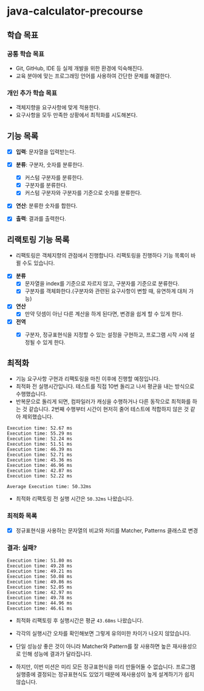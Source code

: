 # java-calculator-precourse

## 학습 목표

### 공통 학습 목표
- Git, GitHub, IDE 등 실제 개발을 위한 환경에 익숙해진다.
- 교육 분야에 맞는 프로그래밍 언어를 사용하여 간단한 문제를 해결한다.

### 개인 추가 학습 목표
- 객체지향을 요구사항에 맞게 적용한다.
- 요구사항을 모두 만족한 상황에서 최적화를 시도해본다.

## 기능 목록
- [x] **입력**: 문자열을 입력받는다.
- [x] **분류**: 구분자, 숫자를 분류한다.
    - [x] 커스텀 구분자를 분류한다.
    - [x] 구분자를 분류한다.
    - [x] 커스텀 구분자와 구분자를 기준으로 숫자를 분류한다.
- [x] **연산**: 분류한 숫자를 합한다.
- [x] **출력**: 결과를 출력한다.


## 리랙토링 기능 목록
- 리팩토링은 객체지향의 관점에서 진행합니다. 리팩토링을 진행하다 기능 목록이 바뀔 수도 있습니다.
- [x] **분류**
  - [x] 문자열을 index를 기준으로 자르지 않고, 구분자를 기준으로 분류한다.
  - [x] 구분자를 객체화한다.(구분자와 관련된 요구사항이 변할 때, 유연하게 대처 가능)

- [x] **연산**
  - [x] 만약 덧셈이 아닌 다른 계산을 하게 된다면, 변경을 쉽게 할 수 있게 한다.

- [x] **전역**
  - [x] 구분자, 정규표현식을 지정할 수 있는 설정을 구현하고, 프로그램 시작 시에 설정될 수 있게 한다.



## 최적화
- 기능 요구사항 구현과 리팩토링을 마친 이후에 진행할 예정입니다.
- 최적화 전 실행시간입니다. 테스트를 직접 10번 돌리고 나서 평균을 내는 방식으로 수행했습니다.
- 반복문으로 돌리게 되면, 컴파일러가 캐싱을 수행하거나 다른 동작으로 최적화를 하는 것 같습니다. 2번째 수행부터 시간이 현저히 줄어 테스트에 적합하지 않은 것 같아 제외했습니다.
```text
Execution time: 52.67 ms
Execution time: 55.29 ms
Execution time: 52.24 ms
Execution time: 51.51 ms
Execution time: 46.39 ms
Execution time: 52.71 ms
Execution time: 45.36 ms
Execution time: 46.96 ms
Execution time: 42.87 ms
Execution time: 52.22 ms

Average Execution time: 50.32ms
```

- 최적화 리팩토링 전 실행 시간은 `50.32ms` 나왔습니다.
### 최적화 목록
- [x] 정규표현식을 사용하는 문자열의 비교와 처리를 Matcher, Patterns 클래스로 변경

### 결과: 실패?
```text
Execution time: 51.80 ms
Execution time: 49.28 ms
Execution time: 49.21 ms
Execution time: 50.08 ms
Execution time: 49.86 ms
Execution time: 52.05 ms
Execution time: 42.97 ms
Execution time: 49.78 ms
Execution time: 44.96 ms
Execution time: 46.61 ms
```
- 최적화 리팩토링 후 실행시간은 평균 `43.68ms` 나왔습니다.
- 각각의 실행시간 오차를 확인해보면 그렇게 유의미한 차이가 나오지 않았습니다.

- 단일 성능상 좋은 것이 아니라 Matcher와 Pattern를 잘 사용하면 높은 재사용성으로 인해 성능에 결과가 달라집니다.
- 하지만, 이번 미션은 미리 모든 정규표현식을 미리 만들어둘 수 없습니다. 프로그램 실행중에 결정되는 정규표현식도 있었기 때문에 재사용성이 높게 설계하기가 쉽지 않습니다.